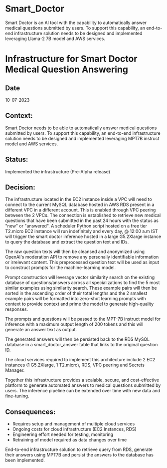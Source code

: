 # Smart_Doctor
Smart Doctor is an AI tool with the capability to automatically answer medical questions submitted by users. To support this capability, an end-to-end infrastructure solution needs to be designed and implemented leveraging Llama-2 7B model and AWS services.

# Infrastructure for Smart Doctor Medical Question Answering

## Date

10-07-2023

## Context:

Smart Doctor needs to be able to automatically answer medical questions submitted by users. To support this capability, an end-to-end infrastructure solution needs to be designed and implemented leveraging MPT7B instruct model and AWS services.

## Status:

Implemented the infrastructure (Pre-Alpha release)

## Decision:

The infrastructure located in the EC2 instance inside a VPC will need to connect to the current MySQL database hosted in AWS RDS present in a different VPC in a different account. This is enabled through VPC peering between the 2 VPCs. The connection is established to retrieve new medical questions that have been submitted in the past 24 hours with the status as "new" or "answered". A scheduler Python script hosted on a free tier T2.micro EC2 instance will run indefinitely and every day, @ 12:00 a.m IST will trigger the smart doctor inference hosted in a large G5.2Xlarge instance to query the database and extract the question text and IDs. 

The raw question texts will then be cleansed and anonymized using OpenAI's moderation API to remove any personally identifiable information or irrelevant content. This preprocessed question text will be used as input to construct prompts for the machine-learning model.

Prompt construction will leverage vector similarity search on the existing database of questions/answers across all specializations to find the 5 most similar examples using similarity search. These example pairs will then be sorted in the ascending order of their total lengths and the 2 smallest example pairs will be formatted into zero-shot learning prompts with context to provide context and prime the model to generate high-quality responses.

The prompts and questions will be passed to the MPT-7B instruct model for inference with a maximum output length of 200 tokens and this will generate an answer text as output.

The generated answers will then be persisted back to the RDS MySQL database in a smart_doctor_answer table that links to the original question ID.

The cloud services required to implement this architecture include 2 EC2 instances (1 G5.2Xlarge, 1 T2.micro), RDS, VPC peering and Secrets Manager. 

Together this infrastructure provides a scalable, secure, and cost-effective platform to generate automated answers to medical questions submitted by users. The inference pipeline can be extended over time with new data and fine-tuning.

## Consequences:

- Requires setup and management of multiple cloud services
- Ongoing costs for cloud infrastructure (EC2 Instances, RDS)
- Engineering effort needed for testing, monitoring
- Retraining of model required as data changes over time

End-to-end infrastructure solution to retrieve query from RDS, generate their answers using MPT7B and persist the answers to the database has been implemented. 

